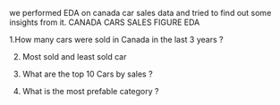 we performed EDA on canada car sales data and tried to find out some insights from it.
CANADA CARS SALES FIGURE EDA

1.How many cars were sold in Canada in the last 3 years ?

2. Most sold and least sold car

3. What are the top 10 Cars by sales ?

4. What is the most prefable category ?
